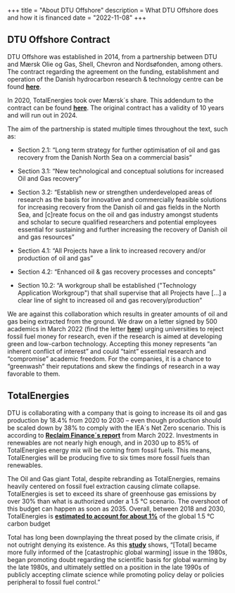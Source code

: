 +++
title = "About DTU Offshore"
description = What DTU Offshore does and how it is financed
date = "2022-11-08"
+++

## DTU Offshore Contract

DTU Offshore was established in 2014, from a partnership between DTU and Mærsk Olie og Gas, Shell, Chevron and Nordsøfonden, among others. The contract regarding the agreement on the funding, establishment and operation of the Danish hydrocarbon research & technology centre can be found [**here**](/docs/dhrtc-contract.pdf).

In 2020, TotalEnergies took over Mærsk´s share. This addendum to the contract can be found [**here**](/docs/dhrtc-contract-add-1.pdf). The original contract has a validity of 10 years and will run out in 2024.

The aim of the partnership is stated multiple times throughout the text, such as:

- Section 2.1: “Long term strategy for further optimisation of oil and gas recovery from the Danish North Sea on a commercial basis”

- Section 3.1: “New technological and conceptual solutions for increased Oil and Gas recovery”

- Section 3.2: “Establish new or strengthen underdeveloped areas of research as the basis for innovative and commercially feasible solutions for increasing recovery from the Danish oil and gas fields in the North Sea, and [c]reate focus on the oil and gas industry amongst students and scholar to secure qualified researchers and potential employees essential for sustaining and further increasing the recovery of Danish oil and gas resources”

- Section 4.1: “All Projects have a link to increased recovery and/or production of oil and gas”

- Section 4.2: “Enhanced oil & gas recovery processes and concepts”

- Section 10.2: “A workgroup shall be established ("Technology Application Workgroup") that shall supervise that all Projects have […] a clear line of sight to increased oil and gas recovery/production”

We are against this collaboration which results in greater amounts of oil and gas being extracted from the ground. We draw on a letter signed by 500 academics in March 2022 (find the letter [**here**](https://www.theguardian.com/science/2022/mar/21/universities-must-reject-fossil-fuel-cash-for-climate-research-say-academics)) urging universities to reject fossil fuel money for research, even if the research is aimed at developing green and low-carbon technology. Accepting this money represents “an inherent conflict of interest” and could “taint” essential research and “compromise” academic freedom. For the companies, it is a chance to “greenwash” their reputations and skew the findings of research in a way favorable to them.

## TotalEnergies

DTU is collaborating with a company that is going to increase its oil and gas production by 18.4% from 2020 to 2030 – even though production should be scaled down by 38% to comply with the IEA´s Net Zero scenario. This is according to [**Reclaim Finance´s report**](https://reclaimfinance.org/site/wp-content/uploads/2022/03/TotalEnergies-company-briefing-March-2022.pdf) from March 2022. Investments in renewables are not nearly high enough, and in 2030 up to 85% of TotalEnergies energy mix will be coming from fossil fuels. This means, TotalEnergies will be producing five to six times more fossil fuels than renewables.

The Oil and Gas giant Total, despite rebranding as TotalEnergies, remains heavily centered on fossil fuel extraction causing climate collapse. TotalEnergies is set to exceed its share of greenhouse gas emissions by over 30% than what is authorized under a 1.5 °C scenario. The overshoot of this budget can happen as soon as 2035. Overall, between 2018 and 2030, TotalEnergies is [**estimated to account for about 1%**](https://www.clientearth.org/projects/the-greenwashing-files/total/) of the global 1.5 °C carbon budget

Total has long been downplaying the threat posed by the climate crisis, if not outright denying its existence. As this [**study**](https://www.sciencedirect.com/science/article/pii/S0959378021001655) shows, “[Total] became more fully informed of the [catastrophic global warming] issue in the 1980s, began promoting doubt regarding the scientific basis for global warming by the late 1980s, and ultimately settled on a position in the late 1990s of publicly accepting climate science while promoting policy delay or policies peripheral to fossil fuel control.”

